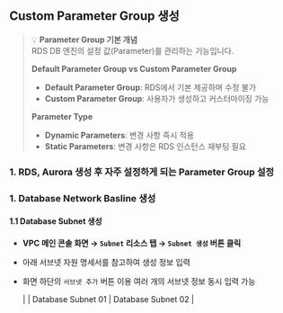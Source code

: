 ## Custom Parameter Group 생성

> 💡 **Parameter Group 기본 개념**  
> RDS DB 엔진의 설정 값(Parameter)를 관리하는 기능입니다.  
> 
> **Default Parameter Group vs Custom Parameter Group**  
> - **Default Parameter Group**: RDS에서 기본 제공하며 수정 불가  
> - **Custom Parameter Group**: 사용자가 생성하고 커스터마이징 가능  
> 
> **Parameter Type**  
> - **Dynamic Parameters**: 변경 사항 즉시 적용  
> - **Static Parameters**: 변경 사항은 RDS 인스턴스 재부팅 필요

### 1. RDS, Aurora 생성 후 자주 설정하게 되는 Parameter Group 설정


### 1. Database Network Basline 생성

#### 1.1 Database Subnet 생성

- **VPC 메인 콘솔 화면 → `Subnet` 리소스 탭 → `Subnet 생성` 버튼 클릭**

- 아래 서브넷 자원 명세서를 참고하여 생성 정보 입력

- 화면 하단의 `서브넷 추가` 버튼 이용 여러 개의 서브넷 정보 동시 입력 가능 

    |                   | Database Subnet 01 | Database Subnet 02 |

































































































<!-- ### 6. PostgreSQL Database, User 생성 및 권한 할당

- Cloud9 IDE 접속 → SQL Query Sample 파일 열기 (support_files/sql_query/initial_settings_db.sql) → 내용 복사 → 붙여넣기

    ```sql
    create database trip_advisor;
    create user "user" with password 'qwer1234';
    grant all privileges on database trip_advisor to "user";
    alter database trip_advisor owner to "user";
    ```

- 'user' 계정 활용 'trip_advisor' 접속 테스트

    ```bash
    psql –U user –d trip_advisor –h {RDS_AURORA_ENDPOINT}   # 앞에서 메모장에 저장한 RDS Aurora 엔드포인 정보 입력
    Password for user user: {RDS_AURORA_PASSWORD}       # 생성과정에 입력했던 패스워드 입력
    ``` -->